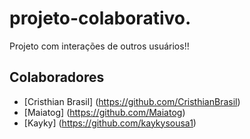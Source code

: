 # projeto-colaborativo.
Projeto com interações de outros usuários!!
## Colaboradores
- [Cristhian Brasil] (https://github.com/CristhianBrasil)
- [Maiatog] (https://github.com/Maiatog)
- [Kayky] (https://github.com/kaykysousa1)

